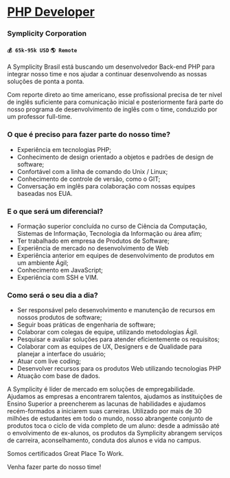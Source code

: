 # [PHP Developer](https://www.remotewlb.com/apply/php-developer-30751)  
### Symplicity Corporation  
#### `💰 65k-95k USD` `🌎 Remote`  

A Symplicity Brasil está buscando um desenvolvedor Back-end PHP para integrar nosso time e nos ajudar a continuar desenvolvendo as nossas soluções de ponta a ponta.

Com reporte direto ao time americano, esse profissional precisa de ter nível de inglês suficiente para comunicação inicial e posteriormente fará parte do nosso programa de desenvolvimento de inglês com o time, conduzido por um professor full-time.

### O que é preciso para fazer parte do nosso time?

  * Experiência em tecnologias PHP;
  * Conhecimento de design orientado a objetos e padrões de design de software;
  * Confortável com a linha de comando do Unix / Linux;
  * Conhecimento de controle de versão, como o GIT;
  * Conversação em inglês para colaboração com nossas equipes baseadas nos EUA.

### E o que será um diferencial?

  * Formação superior concluída no curso de Ciência da Computação, Sistemas de Informação, Tecnologia da Informação ou área afim;
  * Ter trabalhado em empresa de Produtos de Software;
  * Experiência de mercado no desenvolvimento de Web
  * Experiência anterior em equipes de desenvolvimento de produtos em um ambiente Ágil;
  * Conhecimento em JavaScript;
  * Experiência com SSH e VIM.

### Como será o seu dia a dia?

  * Ser responsável pelo desenvolvimento e manutenção de recursos em nossos produtos de software;
  * Seguir boas práticas de engenharia de software;
  * Colaborar com colegas de equipe, utilizando metodologias Ágil.
  * Pesquisar e avaliar soluções para atender eficientemente os requisitos;
  * Colaborar com as equipes de UX, Designers e de Qualidade para planejar a interface do usuário;
  * Atuar com live coding;
  * Desenvolver recursos para os produtos Web utilizando tecnologias PHP
  * Atuação com base de dados.

A Symplicity é líder de mercado em soluções de empregabilidade. Ajudamos as empresas a encontrarem talentos, ajudamos as instituições de Ensino Superior a preencherem as lacunas de habilidades e ajudamos recém-formados a iniciarem suas carreiras. Utilizado por mais de 30 milhões de estudantes em todo o mundo, nosso abrangente conjunto de produtos toca o ciclo de vida completo de um aluno: desde a admissão até o envolvimento de ex-alunos, os produtos da Symplicity abrangem serviços de carreira, aconselhamento, conduta dos alunos e vida no campus.

  

Somos certificados Great Place To Work.

  

Venha fazer parte do nosso time!

